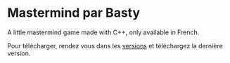 # Mastermind par Basty
A little mastermind game made with C++, only available in French.

Pour télécharger, rendez vous dans les [versions](https://github.com/Basty7/Mastermind/releases) et téléchargez la dernière version.
